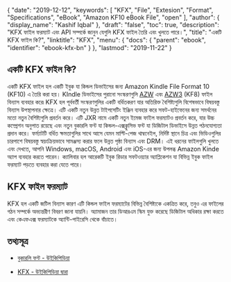 {
  "date": "2019-12-12",
  "keywords": [
    "KFX",
    "File",
    "Extesion",
    "Format",
    "Specifications",
    "eBook",
    "Amazon KF10 eBook File",
    "open"
  ],
  "author": {
    "display_name": "Kashif Iqbal"
  },
  "draft": "false",
  "toc": true,
  "description": "KFX ফাইল ফরম্যাট এবং API সম্পর্কে জানুন যেগুলি KFX ফাইল তৈরি এবং খুলতে পারে।",
  "title": "একটি KFX ফাইল কি?",
  "linktitle": "KFX",
  "menu": {
    "docs": {
      "parent": "ebook",
      "identifier": "ebook-kfx-bn"
    }
  },
  "lastmod": "2019-11-22"
}

## একটি KFX ফাইল কি?

একটি KFX ফাইল হল একটি ইবুক যা কিন্ডল ডিভাইসের জন্য Amazon Kindle File Format 10 (KF10) এ তৈরি করা হয়। KIndle ডিভাইসের পুরানো সংস্করণগুলি [AZW](/ebook/azw/) এবং [AZW3](/ebook/azw3/) (KF8) ফাইল বিন্যাস ব্যবহার করে৷ KFX হল পূর্ববর্তী সংস্করণগুলির একটি বর্ধিতকরণ যার অতিরিক্ত বৈশিষ্ট্যগুলি বিশেষভাবে বিষয়বস্তু বিন্যাস উপস্থাপনার ক্ষেত্রে। এটি একটি নতুন উন্নত টাইপসেটিং ইঞ্জিন ব্যবহার করে সফট-হাইফেনের জন্য সমর্থনের মতো নতুন বৈশিষ্ট্যগুলি প্রবর্তন করে। এটি JXR নামে একটি নতুন ইমেজ ফাইল ফরম্যাটও প্রবর্তন করে, যার উচ্চ কম্প্রেশন অনুপাত রয়েছে এবং নতুন বুকারলি ফন্ট যা কিন্ডল-এক্সক্লুসিভ ফন্ট যা ডিজিটাল ডিভাইসে উন্নত পঠনযোগ্যতা প্রদান করে। ফর্ম্যাটটি বর্ধিত ক্ষমতাগুলির সাথে আসে যেমন মাল্টি-পেজ থাম্বনেইল, নির্দিষ্ট স্থানে চিত্র এবং ভিডিওগুলির চারপাশে বিষয়বস্তু স্বয়ংক্রিয়ভাবে সামঞ্জস্য করার ফলে উন্নত পৃষ্ঠা বিন্যাস এবং DRM। এই ধরনের ফাইলগুলি খুলতে এবং দেখতে, আপনি Windows, macOS, Android এবং iOS-এর জন্য উপলব্ধ Amazon Kinde অ্যাপ ব্যবহার করতে পারেন। ক্যালিবার হল আরেকটি ইবুক রিডার সফটওয়্যার অ্যাপ্লিকেশন যা বিভিন্ন ইবুক ফাইল ফরম্যাট পড়তে ব্যবহার করা যেতে পারে।

## KFX ফাইল ফরম্যাট ##

KFX হল একটি জটিল বিন্যাস কারণ এটি কিন্ডল ফাইল ফরম্যাটের বিভিন্ন বৈশিষ্ট্যকে একত্রিত করে, তবুও এর ফাইলের গঠন সম্পর্কে অভ্যন্তরীণ বিবরণ জানা যায়নি। অ্যামাজন তার ডিআরএম স্কিম যুক্ত করেছে ডিজিটাল অধিকার রক্ষা করতে এবং কেএফএক্স ফরম্যাটকে অ্যান্টি-পাইরেসি থেকে বাঁচাতে।

## তথ্যসূত্র ##

* [বুকারলি ফন্ট - উইকিপিডিয়া](https://en.wikipedia.org/wiki/Bookerly)

* [KFX - উইকিপিডিয়া দ্বারা](https://wiki.mobileread.com/wiki/KFX)


